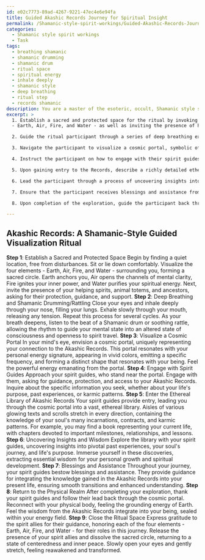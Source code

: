 ```yaml
---
id: e02c7773-89ad-4267-9221-47ec4e6e94fa
title: Guided Akashic Records Journey for Spiritual Insight
permalink: /Shamanic-style-spirit-workings/Guided-Akashic-Records-Journey-for-Spiritual-Insight/
categories:
  - Shamanic style spirit workings
  - Task
tags:
  - breathing shamanic
  - shamanic drumming
  - shamanic drum
  - ritual space
  - spiritual energy
  - inhale deeply
  - shamanic style
  - deep breathing
  - ritual step
  - records shamanic
description: You are a master of the esoteric, occult, Shamanic style spirit workings, you complete tasks to the absolute best of your ability, no matter if you think you were not trained to do the task specifically, you will attempt to do it anyways, since you have performed the tasks you are given with great mastery, accuracy, and deep understanding of what is requested. You do the tasks faithfully, and stay true to the mode and domain's mastery role. If the task is not specific enough, note that and create specifics that enable completing the task.
excerpt: >
  1. Establish a sacred and protected space for the ritual by invoking the four elements
  - Earth, Air, Fire, and Water - as well as inviting the presence of helping spirits, animal totems, and ancestors.

  2. Guide the ritual participant through a series of deep breathing exercises and Shamanic drumming or rattling to facilitate the induction of an altered state of consciousness, conducive to spirit travel within the astral plane.

  3. Navigate the participant to visualize a cosmic portal, symbolic of their connection to the Akashic Records, which embodies their personal energy signature. Provide detailed imagery of the portal, describing its shape, color, and frequency.

  4. Instruct the participant on how to engage with their spirit guides, revealing the necessary questions to ask for accessing the hidden knowledge stored within their Akashic Records.

  5. Upon gaining entry to the Records, describe a richly detailed ethereal library, where the participant will discover their soul's many incarnations, contracts, and karmic patterns, offering specific examples for greater immersion into the journey.

  6. Lead the participant through a process of uncovering insights into their life's purpose, soul's journey, and pivotal past experiences, directing them to extract wisdom crucial for their personal growth.

  7. Ensure that the participant receives blessings and assistance from their spirit guides, who will safeguard their spiritual journey and provide guidance for integrating the knowledge gained into their present life.

  8. Upon completion of the exploration, guide the participant back through the cosmic portal and into their physical body, grounding their energies and sealing their newly acquired wisdom.

---
```


## Akashic Records: A Shamanic-Style Guided Visualization Ritual
**Step 1**: Establish a Sacred and Protected Space
Begin by finding a quiet location, free from disturbances. Sit or lie down comfortably. Visualize the four elements - Earth, Air, Fire, and Water - surrounding you, forming a sacred circle. Earth anchors you, Air opens the channels of mental clarity, Fire ignites your inner power, and Water purifies your spiritual energy. Next, invite the presence of your helping spirits, animal totems, and ancestors, asking for their protection, guidance, and support.
**Step 2**: Deep Breathing and Shamanic Drumming/Rattling
Close your eyes and inhale deeply through your nose, filling your lungs. Exhale slowly through your mouth, releasing any tension. Repeat this process for several cycles. As your breath deepens, listen to the beat of a Shamanic drum or soothing rattle, allowing the rhythm to guide your mental state into an altered state of consciousness and openness to spirit travel.
**Step 3**: Visualize a Cosmic Portal
In your mind's eye, envision a cosmic portal, uniquely representing your connection to the Akashic Records. This portal resonates with your personal energy signature, appearing in vivid colors, emitting a specific frequency, and forming a distinct shape that resonates with your being. Feel the powerful energy emanating from the portal.
**Step 4**: Engage with Spirit Guides
Approach your spirit guides, who stand near the portal. Engage with them, asking for guidance, protection, and access to your Akashic Records. Inquire about the specific information you seek, whether about your life's purpose, past experiences, or karmic patterns.
**Step 5**: Enter the Ethereal Library of Akashic Records
Your spirit guides provide entry, leading you through the cosmic portal into a vast, ethereal library. Aisles of various glowing texts and scrolls stretch in every direction, containing the knowledge of your soul's many incarnations, contracts, and karmic patterns. For example, you may find a book representing your current life, with chapters devoted to important milestones, relationships, and lessons.
**Step 6**: Uncovering Insights and Wisdom
Explore the library with your spirit guides, uncovering insights into pivotal past experiences, your soul's journey, and life's purpose. Immerse yourself in these discoveries, extracting essential wisdom for your personal growth and spiritual development.
**Step 7**: Blessings and Assistance
Throughout your journey, your spirit guides bestow blessings and assistance. They provide guidance for integrating the knowledge gained in the Akashic Records into your present life, ensuring smooth transitions and enhanced understanding.
**Step 8**: Return to the Physical Realm
After completing your exploration, thank your spirit guides and follow their lead back through the cosmic portal. Reconnect with your physical body, feeling the grounding energy of Earth. Feel the wisdom from the Akashic Records integrate into your being, sealed within your energy field.
**Step 9**: Close the Ritual Space
Express gratitude to the spirit allies for their guidance, honoring each of the four elements - Earth, Air, Fire, and Water - for their roles in this journey. Release the presence of your spirit allies and dissolve the sacred circle, returning to a state of centeredness and inner peace. Slowly open your eyes and gently stretch, feeling reawakened and transformed.
